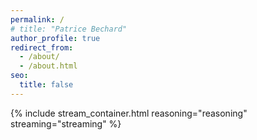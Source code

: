 ```yaml
---
permalink: /
# title: "Patrice Bechard"
author_profile: true
redirect_from: 
  - /about/
  - /about.html
seo:
  title: false
---
```


{% include stream_container.html reasoning="reasoning" streaming="streaming" %}